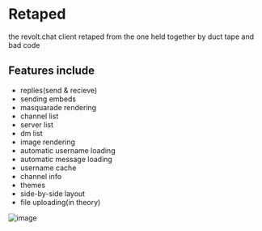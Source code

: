 # Retaped
the revolt.chat client retaped from the one held together by duct tape and bad code

## Features include
- replies(send & recieve)
- sending embeds
- masquarade rendering
- channel list
- server list
- dm list
- image rendering
- automatic username loading
- automatic message loading
- username cache
- channel info
- themes
- side-by-side layout
- file uploading(in theory)

![image](https://user-images.githubusercontent.com/76877633/157727984-be8ae280-dc85-42e5-b738-d0e6b0799145.png)
